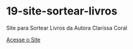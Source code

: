 # 19-site-sortear-livros
 Site para Sortear Livros da Autora Clarissa Coral

[Acesse o Site](https://rafaelcorrea00.github.io/19-site-sortear-livros/)
